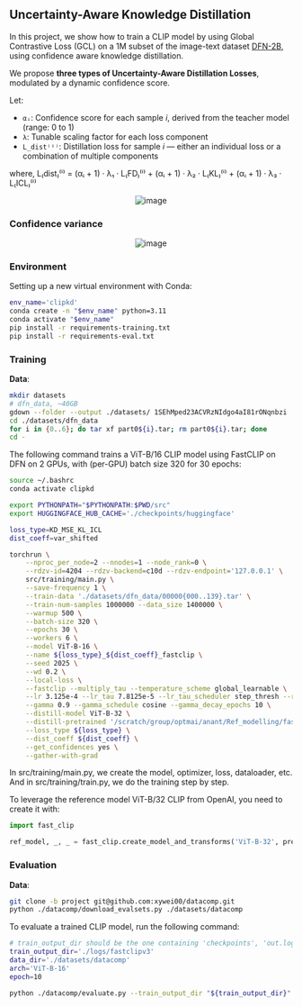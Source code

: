## Uncertainty-Aware Knowledge Distillation

In this project, we show how to train a CLIP model by using Global Contrastive Loss (GCL) on a 1M subset of the image-text dataset [DFN-2B](https://huggingface.co/datasets/apf1/datafilteringnetworks_2b), using confidence aware knowledge distillation.

We propose **three types of Uncertainty-Aware Distillation Losses**, modulated by a dynamic confidence score.

Let:

- `αᵢ`: Confidence score for each sample *i*, derived from the teacher model (range: 0 to 1)
- `λ`: Tunable scaling factor for each loss component
- `L_dist⁽ⁱ⁾`: Distillation loss for sample *i* — either an individual loss or a combination of multiple components

where, L₍dist₎⁽ⁱ⁾ = (αᵢ + 1) · λ₁ · L₍FD₎⁽ⁱ⁾ + (αᵢ + 1) · λ₂ · L₍KL₎⁽ⁱ⁾ + (αᵢ + 1) · λ₃ · L₍ICL₎⁽ⁱ⁾

<p align="center">
  <img src="https://github.com/user-attachments/assets/7b066619-acb6-4faf-8a0c-cc7f350d6d73" alt="image" />
</p>


### Confidence variance

<p align="center">
  <img src="https://github.com/user-attachments/assets/394f4bd4-9ae1-46b3-ab15-44ae08cb65a3" alt="image" />
</p>

### Environment

Setting up a new virtual environment with Conda:
````bash
env_name='clipkd'
conda create -n "$env_name" python=3.11
conda activate "$env_name"
pip install -r requirements-training.txt
pip install -r requirements-eval.txt
````

### Training

**Data**:
```bash
mkdir datasets
# dfn_data, ~40GB
gdown --folder --output ./datasets/ 1SEhMped23ACVRzNIdgo4aI81rONqnbzi
cd ./datasets/dfn_data
for i in {0..6}; do tar xf part0${i}.tar; rm part0${i}.tar; done
cd -
```

The following command trains a ViT-B/16 CLIP model using FastCLIP on DFN on 2 GPUs, with (per-GPU) batch size 320 for 30 epochs:
```bash
source ~/.bashrc
conda activate clipkd

export PYTHONPATH="$PYTHONPATH:$PWD/src"
export HUGGINGFACE_HUB_CACHE='./checkpoints/huggingface'

loss_type=KD_MSE_KL_ICL
dist_coeff=var_shifted

torchrun \
    --nproc_per_node=2 --nnodes=1 --node_rank=0 \
    --rdzv-id=4204 --rdzv-backend=c10d --rdzv-endpoint='127.0.0.1' \
    src/training/main.py \
    --save-frequency 1 \
    --train-data './datasets/dfn_data/00000{000..139}.tar' \
    --train-num-samples 1000000 --data_size 1400000 \
    --warmup 500 \
    --batch-size 320 \
    --epochs 30 \
    --workers 6 \
    --model ViT-B-16 \
    --name ${loss_type}_${dist_coeff}_fastclip \
    --seed 2025 \
    --wd 0.2 \
    --local-loss \
    --fastclip --multiply_tau --temperature_scheme global_learnable \
    --lr 3.125e-4 --lr_tau 7.8125e-5 --lr_tau_scheduler step_thresh --rho 11.0 \
    --gamma 0.9 --gamma_schedule cosine --gamma_decay_epochs 10 \
    --distill-model ViT-B-32 \
    --distill-pretrained '/scratch/group/optmai/anant/Ref_modelling/fast_clip/src/clip_vit_b32_openai.pth' \
    --loss_type ${loss_type} \
    --dist_coeff ${dist_coeff} \
    --get_confidences yes \
    --gather-with-grad

```

In src/training/main.py, we create the model, optimizer, loss, dataloader, etc. And in src/training/train.py, we do the training step by step.

To leverage the reference model ViT-B/32 CLIP from OpenAI, you need to create it with:
```python
import fast_clip

ref_model, _, _ = fast_clip.create_model_and_transforms('ViT-B-32', pretrained='openai')
```

### Evaluation

**Data**:
```bash
git clone -b project git@github.com:xywei00/datacomp.git
python ./datacomp/download_evalsets.py ./datasets/datacomp
```

To evaluate a trained CLIP model, run the following command:
```bash
# train_output_dir should be the one containing 'checkpoints', 'out.log', etc.
train_output_dir='./logs/fastclipv3'
data_dir='./datasets/datacomp'
arch='ViT-B-16'
epoch=10

python ./datacomp/evaluate.py --train_output_dir "${train_output_dir}" --data_dir "${data_dir}" --epoch "${epoch}" --arch "${arch}"
```
